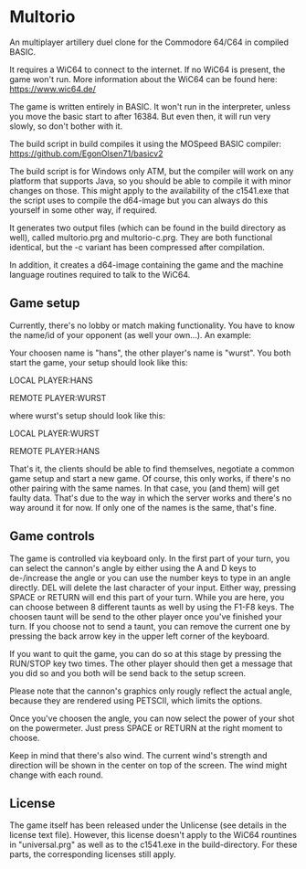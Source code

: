 # Multorio
An multiplayer artillery duel clone for the Commodore 64/C64 in compiled BASIC.

It requires a WiC64 to connect to the internet. If no WiC64 is present, the game won't run. More information about the WiC64 can be found here: https://www.wic64.de/

The game is written entirely in BASIC. It won't run in the interpreter, unless you move the basic start to after 16384. But even then, it will run very slowly, so don't bother with it. 

The build script in build compiles it using the MOSpeed BASIC compiler: https://github.com/EgonOlsen71/basicv2

The build script is for Windows only ATM, but the compiler will work on any platform that supports Java, so you should be able to compile it with minor changes on those. This might apply to the availability of the c1541.exe that the script uses to compile the d64-image but you can always do this yourself in some other way, if required.

It generates two output files (which can be found in the build directory as well), called multorio.prg and multorio-c.prg. They are both functional identical, but the -c variant has been compressed after compilation.

In addition, it creates a d64-image containing the game and the machine language routines required to talk to the WiC64.

## Game setup

Currently, there's no lobby or match making functionality. You have to know the name/id of your opponent (as well your own...). An example:

Your choosen name is "hans", the other player's name is "wurst". You both start the game, your setup should look like this:

LOCAL PLAYER:HANS

REMOTE PLAYER:WURST

where wurst's setup should look like this:

LOCAL PLAYER:WURST

REMOTE PLAYER:HANS

That's it, the clients should be able to find themselves, negotiate a common game setup and start a new game. Of course, this only works, if there's no other pairing with the same names. In that case, you (and them) will get faulty data. That's due to the way in which the server works and there's no way around it for now. If only one of the names is the same, that's fine. 

## Game controls

The game is controlled via keyboard only. In the first part of your turn, you can select the cannon's angle by either using the A and D keys to de-/increase the angle or you can use the number keys to type in an angle directly. DEL will delete the last character of your input.
Either way, pressing SPACE or RETURN will end this part of your turn. While you are here, you can choose between 8 different taunts as well by using the F1-F8 keys. The choosen taunt will be send to the other player once you've finished your turn. If you choose not to send a taunt, you can remove the current one by pressing the back arrow key in the upper left corner of the keyboard.

If you want to quit the game, you can do so at this stage by pressing the RUN/STOP key two times. The other player should then get a message that you did so and you both will be send back to the setup screen.

Please note that the cannon's graphics only rougly reflect the actual angle, because they are rendered using PETSCII, which limits the options.

Once you've choosen the angle, you can now select the power of your shot on the powermeter. Just press SPACE or RETURN at the right moment to choose.

Keep in mind that there's also wind. The current wind's strength and direction will be shown in the center on top of the screen. The wind might change with each round.

## License

The game itself has been released under the Unlicense (see details in the license text file). However, this license doesn't apply to the WiC64 rountines in "universal.prg" as well as to the c1541.exe in the build-directory. For these parts, the corresponding licenses still apply.
